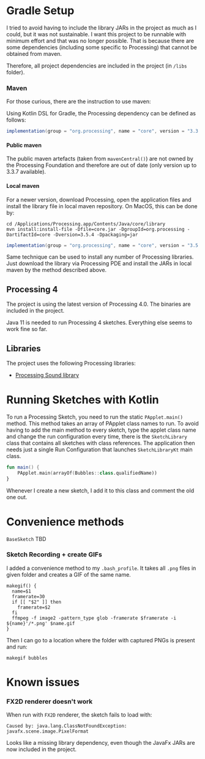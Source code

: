 Gradle Setup
===

I tried to avoid having to include the library JARs in the project as much as I could, but it was not sustainable.
I want this project to be runnable with minimum effort and that was no longer possible.
That is because there are some dependencies (including some specific to Processing) that cannot be obtained from maven.

Therefore, all project dependencies are included in the project (in `/libs` folder).

### Maven

For those curious, there are the instruction to use maven:

Using Kotlin DSL for Gradle, the Processing dependency can be defined as follows:
```gradle
implementation(group = "org.processing", name = "core", version = "3.3.7")
```

#### Public maven

The public maven artefacts (taken from `mavenCentral()`) are not owned by the Processing Foundation and therefore are out of date (only version up to 3.3.7 available). 

#### Local maven

For a newer version, download Processing, open the application files and install the library file in local maven repository.
On MacOS, this can be done by:

```shell
cd /Applications/Processing.app/Contents/Java/core/library
mvn install:install-file -Dfile=core.jar -DgroupId=org.processing -DartifactId=core -Dversion=3.5.4 -Dpackaging=jar
```
```gradle
implementation(group = "org.processing", name = "core", version = "3.5.4")
```
Same technique can be used to install any number of Processing libraries.
Just download the library via Processing PDE and install the JARs in local maven by the method described above.

## Processing 4

The project is using the latest version of Processing 4.0. 
The binaries are included in the project.

Java 11 is needed to run Processing 4 sketches. 
Everything else seems to work fine so far.

## Libraries

The project uses the following Processing libraries:

* [Processing Sound library](https://processing.org/reference/libraries/sound/index.html)

Running Sketches with Kotlin
===

To run a Processing Sketch, you need to run the static `PApplet.main()` method. 
This method takes an array of PApplet class names to run.
To avoid having to add the main method to every sketch, type the applet class name and change the run configuration every time, there is the `SketchLibrary` class that contains all sketches with class references. 
The application then needs just a single Run Configuration that launches `SketchLibraryKt` main class.

```kotlin
fun main() {
    PApplet.main(arrayOf(Bubbles::class.qualifiedName))
}
```

Whenever I create a new sketch, I add it to this class and comment the old one out.

Convenience methods
===

`BaseSketch` TBD

### Sketch Recording + create GIFs 

I added a convenience method to my `.bash_profile`.
It takes all `.png` files in given folder and creates a GIF of the same name. 

```shell
makegif() {
  name=$1
  framerate=30
  if [[ "$2" ]] then
    framerate=$2
  fi
  ffmpeg -f image2 -pattern_type glob -framerate $framerate -i ${name}'/*.png' $name.gif
}
```
Then I can go to a location where the folder with captured PNGs is present and run:
```shell
makegif bubbles
```

Known issues
=== 

### FX2D renderer doesn't work

When run with `FX2D` renderer, the sketch fails to load with: 
```text
Caused by: java.lang.ClassNotFoundException: javafx.scene.image.PixelFormat
```
Looks like a missing library dependency, even though the JavaFx JARs are now included in the project.
